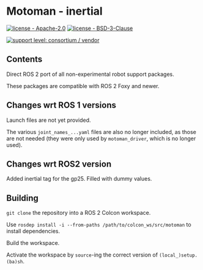 # Motoman - inertial

[![license - Apache-2.0](https://img.shields.io/:license-Apache%202.0-yellowgreen.svg)](https://opensource.org/licenses/Apache-2.0)
[![license - BSD-3-Clause](https://img.shields.io/:license-BSD%203--Clause-blue.svg)](https://opensource.org/licenses/BSD-3-Clause)

[![support level: consortium / vendor](https://img.shields.io/badge/support%20level-consortium%20/%20vendor-brightgreen.svg)](http://rosindustrial.org/news/2016/10/7/better-supporting-a-growing-ros-industrial-software-platform)


## Contents

Direct ROS 2 port of all non-experimental robot support packages.

These packages are compatible with ROS 2 Foxy and newer.


## Changes wrt ROS 1 versions

Launch files are not yet provided.

The various `joint_names_...yaml` files are also no longer included, as those are not needed (they were only used by `motoman_driver`, which is no longer used).


## Changes wrt ROS2 version
Added inertial tag for the gp25. Filled with dummy values.

## Building

`git clone` the repository into a ROS 2 Colcon workspace.

Use `rosdep install -i --from-paths /path/to/colcon_ws/src/motoman` to install dependencies. 

Build the workspace.

Activate the workspace by `source`-ing the correct version of `(local_)setup.(ba)sh`.
